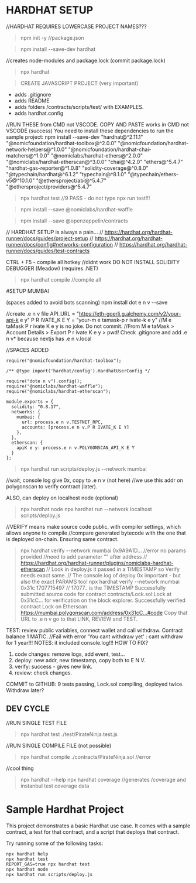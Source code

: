# HARDHAT SETUP

//HARDHAT REQUIRES LOWERCASE PROJECT NAMES???

>npm init -y  //package.json

>npm install --save-dev hardhat

//creates node-modules and package.lock (commit package.lock)

>npx hardhat

> CREATE JAVASCRIPT PROJECT (very important)
- adds .gitignore
- adds README
- adds folders /contracts/scripts/test/ with EXAMPLES.
- adds hardhat.config

//RUN THESE from CMD not VSCODE. COPY AND PASTE works in CMD not VSCODE (success)
You need to install these dependencies to run the sample project:
  npm install --save-dev "hardhat@^2.11.1" "@nomicfoundation/hardhat-toolbox@^2.0.0" "@nomicfoundation/hardhat-network-helpers@^1.0.0" "@nomicfoundation/hardhat-chai-matchers@^1.0.0" "@nomiclabs/hardhat-ethers@^2.0.0" "@nomiclabs/hardhat-etherscan@^3.0.0" "chai@^4.2.0" "ethers@^5.4.7" "hardhat-gas-reporter@^1.0.8" "solidity-coverage@^0.8.0" "@typechain/hardhat@^6.1.2" "typechain@^8.1.0" "@typechain/ethers-v5@^10.1.0" "@ethersproject/abi@^5.4.7" "@ethersproject/providers@^5.4.7"


> npx hardhat test  //9 PASS - do not type npx run test!!!

> npm install --save @nomiclabs/hardhat-waffle

> npm install --save @openzeppelin/contracts

// HARDHAT SETUP is always a pain... 
// https://hardhat.org/hardhat-runner/docs/guides/project-setup
// https://hardhat.org/hardhat-runner/docs/config#networks-configuration
// https://hardhat.org/hardhat-runner/docs/guides/test-contracts

CTRL + F5 - compile all hotkey //didnt work DO NOT INSTALL SOLIDITY DEBUGGER (Meadow) (requires .NET)

> npx hardhat compile  //compile all

#SETUP MUMBAI

(spaces added to avoid bots scanning)
npm install dot e n v --save    

//create .e n v file
API_URL = "https://eth-goerli.g.alchemy.com/v2/your-api-k e y"
P R IVATE_K E Y = "your-m e tamask-p r ivate-k e y"
//M e taMask P r ivate K e y is no joke. Do not commit.
//From M e taMask > Account Details > Export P r ivate K e y > pwd!
Check .gitignore and add .e n v* because nextjs has .e n v.local

//SPACES ADDED
```
require("@nomicfoundation/hardhat-toolbox");

/** @type import('hardhat/config').HardhatUserConfig */

require("dote n v").config();
require("@nomiclabs/hardhat-waffle");
require("@nomiclabs/hardhat-etherscan");

module.exports = {
  solidity: "0.8.17",
  networks: {
    mumbai: {
      url: process.e n v.TESTNET_RPC,
      accounts: [process.e n v.P R IVATE_K E Y]
    },
  },
  etherscan: {
    apiK e y: process.e n v.POLYGONSCAN_API_K E Y
  }
};
```

> npx hardhat run scripts/deploy.js --network mumbai

//wait, console log give 0x, copy to .e n v (not here)
//we use this addr on polygonscan to verify contract (later).

ALSO, can deploy on localhost node (optional)
> npx hardhat node
> npx hardhat run --network localhost scripts/deploy.js

//VERIFY  means make source code public, with compiler settings, which allows anyone to compile
//compare generated bytecode with the one that is deployed on-chain. Ensuring same contract.

> npx hardhat verify --network mumbai 0x9A9A1D... //error no params provided
//need to add parameter "" after address
// https://hardhat.org/hardhat-runner/plugins/nomiclabs-hardhat-etherscan
// Look in deploy.js it passed in a TIMESTAMP so Verify needs exact same.
// The console.log of deploy 0x important - but also the exact PARAMS too!
> npx hardhat verify --network mumbai 0x31c 1707715497
// 17077.. is the TIMESTAMP
Successfully submitted source code for contract
contracts/Lock.sol:Lock at 0x31cC...
for verification on the block explorer. 
Successfully verified contract Lock on Etherscan.
https://mumbai.polygonscan.com/address/0x31cC...#code
Copy that URL to .e n v   go to that LINK, REVIEW and TEST.

TEST: review public variables, connect wallet and call withdraw. Contract balance 1 MATIC.
//Fail with error 'You cant withdraw yet' : cant withdraw for 1 year!!!
NOTES: it included console.log!!! 
HOW TO FIX?
1) code changes: remove logs, add event, test...
2) deploy: new addr, new timestamp, copy both to E N V.
3) verify: success - gives new link.
4) review: check changes.

COMMIT to GITHUB: 9 tests passing, Lock.sol compiling, deployed twice. Withdraw later?


## DEV CYCLE

//RUN SINGLE TEST FILE
> npx hardhat test ./test/PirateNinja.test.js

//RUN SINGLE COMPILE FILE (not possible)
> npx hardhat compile ./contracts/PirateNinja.sol //error 

//cool thing
> npx hardhat --help
> npx hardhat coverage //generates /coverage and instanbul test coverage data


# Sample Hardhat Project

This project demonstrates a basic Hardhat use case. It comes with a sample contract, a test for that contract, and a script that deploys that contract.

Try running some of the following tasks:

```shell
npx hardhat help
npx hardhat test
REPORT_GAS=true npx hardhat test
npx hardhat node
npx hardhat run scripts/deploy.js
```
